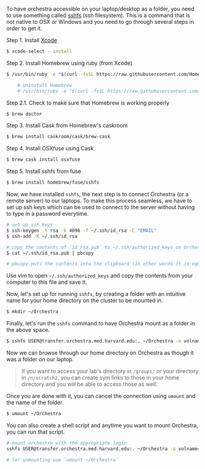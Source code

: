 To have orchestra accessible on your laptop/desktop as a folder, you need to use something called [sshfs](https://en.wikipedia.org/wiki/SSHFS) (ssh filesystem). This is a command that is not native to OSX or Windows and you need to go through several steps in order to get it. 

Step 1. Install [Xcode](https://developer.apple.com/xcode/)
```bash
$ xcode-select --install
```

Step 2. Install Homebrew using ruby (from Xcode)
```bash
$ /usr/bin/ruby -e "$(curl -fsSL https://raw.githubusercontent.com/Homebrew/install/master/install)"

	# Uninstall Homebrew
	# /usr/bin/ruby -e "$(curl -fsSL https://raw.githubusercontent.com/Homebrew/install/master/uninstall)"
```

Step 2.1. Check to make sure that Homebrew is working properly
```bash
$ brew doctor
```

Step 3. Install Cask from Homebrew's caskroom
```bash
$ brew install caskroom/cask/brew-cask
```

Step 4. Install OSXfuse using Cask
```bash
$ brew cask install osxfuse
```

Step 5. Install sshfs from fuse
```bash
$ brew install homebrew/fuse/sshfs
```

Now, we have installed `sshfs`, the next step is to connect Orchestra (or a remote server) to our laptops. To make this process seamless, we have to set up ssh keys which can be used to connect to the server without having to type in a password everytime.

```bash
# set up ssh keys
$ ssh-keygen -t rsa -b 4096 -f ~/.ssh/id_rsa -C "EMAIL"
$ ssh-add -K ~/.ssh/id_rsa

# copy the contents of `id_rsa.pub` to ~/.ssh/authorized_keys on Orchestra
$ cat ~/.ssh/id_rsa.pub | pbcopy

# pbcopy puts the contents into the clipboard (in other words it is equivalent to copying with "ctrl + c") so you can just paste it as usual with "ctrl + v"
```
Use vim to open `~/.ssh/authorized_keys` and copy the contents from your computer to this file and save it. 

Now, let's set up for running `sshfs`, by creating a folder with an intuitive name for your home directory on the cluster to be mounted in.

```bash
$ mkdir ~/Orchestra
```

Finally, let's run the `sshfs` command to have Orchestra mount as a folder in the above space.
```bash
$ sshfs USER@transfer.orchestra.med.harvard.edu:. ~/Orchestra -o volname="Orchestra" -o follow_symlinks
```

Now we can browse through our home directory on Orchestra as though it was a folder on our laptop. 

> If you want to access your lab's directory in `/groups/` or your directory in `/n/scratch2`, you can create sym links to those in your home directory and you will be able to access those as well.

Once you are done with it, you can cancel the connection using `umount` and the name of the folder.

```bash
$ umount ~/Orchestra 
```

You can also create a shell script and anytime you want to mount Orchestra, you can run that script.

```bash
# mount orchestra with the appropriate login
sshfs USER@transfer.orchestra.med.harvard.edu:. ~/Orchestra -o volname="Orchestra" -o follow_symlinks

# for unmounting use `umount ~/Orchestra`
```

